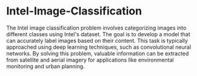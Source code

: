 # Intel-Image-Classification
The Intel image classification problem involves categorizing images into different classes using Intel's dataset. The goal is to develop a model that can accurately label images based on their content. This task is typically approached using deep learning techniques, such as convolutional neural networks. By solving this problem, valuable information can be extracted from satellite and aerial imagery for applications like environmental monitoring and urban planning.
